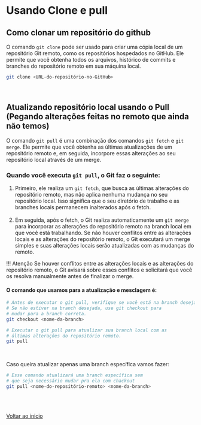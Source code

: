 # Usando Clone e pull

## Como clonar um repositório do github

O comando `git clone` pode ser usado para criar uma cópia local de um repositório Git remoto, como os repositórios hospedados no GitHub. Ele permite que você obtenha todos os arquivos, histórico de commits e branches do repositório remoto em sua máquina local.
```bash
git clone <URL-do-repositório-no-GitHub>
```
<br>

## Atualizando repositório local usando o Pull (Pegando alterações feitas no remoto que ainda não temos)
O comando `git pull` é uma combinação dos comandos `git fetch` e `git merge`. Ele permite que você obtenha as últimas atualizações de um repositório remoto e, em seguida, incorpore essas alterações ao seu repositório local através de um merge.

### Quando você executa `git pull`, o Git faz o seguinte:
1. Primeiro, ele realiza um `git fetch`, que busca as últimas alterações do repositório remoto, mas não aplica nenhuma mudança no seu repositório local. Isso significa que o seu diretório de trabalho e as branches locais permanecem inalterados após o fetch.<br><br>
2. Em seguida, após o fetch, o Git realiza automaticamente um `git merge` para incorporar as alterações do repositório remoto na branch local em que você está trabalhando. Se não houver conflitos entre as alterações locais e as alterações do repositório remoto, o Git executará um merge simples e suas alterações locais serão atualizadas com as mudanças do remoto.

!!! Atenção
    Se houver conflitos entre as alterações locais e as alterações do repositório remoto, o Git avisará sobre esses conflitos e solicitará que você os resolva manualmente antes de finalizar o merge.

#### O comando que usamos para a atualização e mesclagem é:
```bash
# Antes de executar o git pull, verifique se você está na branch desejada.
# Se não estiver na branch desejada, use git checkout para 
# mudar para a branch correta.
git checkout <nome-da-branch>

# Executar o git pull para atualizar sua branch local com as  
# últimas alterações do repositório remoto.
git pull 
```
<br>

Caso queira atualizar apenas uma branch específica vamos fazer:
```bash
# Esse comando atualizará uma branch específica sem 
# que seja necessário mudar pra ela com chackout
git pull <nome-do-repositório-remoto> <nome-da-branch> 
```

<br>

<br>

[Voltar ao inicio](/README.md)
